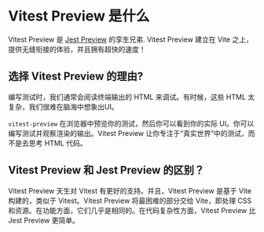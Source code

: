 # Vitest Preview 是什么

Vitest Preview 是 [Jest Preview](https://github.com/nvh95/jest-preview) 的孪生兄弟. Vitest Preview 建立在 Vite 之上，提供无缝衔接的体验，并且拥有超快的速度！

## 选择 Vitest Preview 的理由?

编写测试时，我们通常会阅读终端输出的 HTML 来调试。有时候，这些 HTML 太复杂，我们很难在脑海中想象出UI。

`vitest-preview` 在浏览器中预览你的测试，然后你可以看到你的实际 UI。你可以编写测试并观察渲染的输出。Vitest Preview 让你专注于“真实世界”中的测试，而不是去思考 HTML 代码。

## Vitest Preview 和 Jest Preview 的区别？

Vitest Preview 天生对 Vitest 有更好的支持。并且，Vitest Preview 是基于 Vite 构建的，类似于 Vitest。Vitest Preview 将最困难的部分交给 Vite，即处理 CSS 和资源。在功能方面，它们几乎是相同的。在代码复杂性方面，Vitest Preview 比 Jest Preview 更简单。

